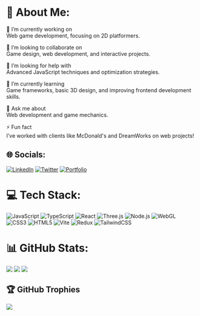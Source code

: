 # 💫 About Me:

🔭 I’m currently working on  
Web game development, focusing on 2D platformers.

👯 I’m looking to collaborate on  
Game design, web development, and interactive projects.

🤝 I’m looking for help with  
Advanced JavaScript techniques and optimization strategies.

🌱 I’m currently learning  
Game frameworks, basic 3D design, and improving frontend development skills.

💬 Ask me about  
Web development and game mechanics.

⚡ Fun fact  
I’ve worked with clients like McDonald's and DreamWorks on web projects!

## 🌐 Socials:
[![LinkedIn](https://img.shields.io/badge/LinkedIn-%230077B5.svg?style=flat&logo=linkedin&logoColor=white)](https://linkedin.com/in/kkplak)
[![Twitter](https://img.shields.io/badge/Twitter-%231DA1F2.svg?style=flat&logo=twitter&logoColor=white)](https://twitter.com/your_twitter_handle)
[![Portfolio](https://img.shields.io/badge/Portfolio-%23000000.svg?style=flat&logo=firefox&logoColor=#FF7139)](https://your-portfolio-url.com)

# 💻 Tech Stack:
![JavaScript](https://img.shields.io/badge/JavaScript-%23323330.svg?style=flat&logo=javascript&logoColor=%23F7DF1E)
![TypeScript](https://img.shields.io/badge/TypeScript-%23007ACC.svg?style=flat&logo=typescript&logoColor=white)
![React](https://img.shields.io/badge/React-%2320232a.svg?style=flat&logo=react&logoColor=%2361DAFB)
![Three.js](https://img.shields.io/badge/Three.js-black?style=flat&logo=three.js&logoColor=white)
![Node.js](https://img.shields.io/badge/Node.js-6DA55F?style=flat&logo=node.js&logoColor=white)
![WebGL](https://img.shields.io/badge/WebGL-990000?style=flat&logo=webgl&logoColor=white)
![CSS3](https://img.shields.io/badge/CSS3-%231572B6.svg?style=flat&logo=css3&logoColor=white)
![HTML5](https://img.shields.io/badge/HTML5-%23E34F26.svg?style=flat&logo=html5&logoColor=white)
![Vite](https://img.shields.io/badge/Vite-%23646CFF.svg?style=flat&logo=vite&logoColor=white)
![Redux](https://img.shields.io/badge/Redux-%23593d88.svg?style=flat&logo=redux&logoColor=white)
![TailwindCSS](https://img.shields.io/badge/Tailwind_CSS-%2338B2AC.svg?style=flat&logo=tailwind-css&logoColor=white)

# 📊 GitHub Stats:
![](https://github-readme-stats.vercel.app/api?username=kkplak&theme=tokyonight&hide_border=false&include_all_commits=true&count_private=true)
![](https://github-readme-streak-stats.herokuapp.com/?user=kkplak&theme=tokyonight&hide_border=false)
![](https://github-readme-stats.vercel.app/api/top-langs/?username=kkplak&theme=tokyonight&hide_border=false&include_all_commits=true&count_private=true&layout=compact)

## 🏆 GitHub Trophies
![](https://github-profile-trophy.vercel.app/?username=kkplak&theme=tokyonight&no-frame=false&no-bg=false&margin-w=4)








